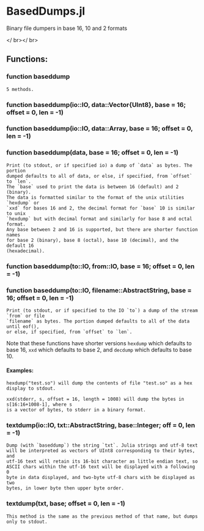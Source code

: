 # BasedDumps.jl
Binary file dumpers in base 16, 10 and 2 formats

</ br></ br>

## Functions:

###  function baseddump

    5 methods.

### function baseddump(io::IO, data::Vector{UInt8}, base = 16; offset = 0, len = -1)
### function baseddump(io::IO, data::Array, base = 16; offset = 0, len = -1)
### function baseddump(data, base = 16; offset = 0, len = -1)

    Print (to stdout, or if specified io) a dump of `data` as bytes. The portion
    dumped defaults to all of data, or else, if specified, from `offset` to `len`.
    The `base` used to print the data is between 16 (default) and 2 (binary).
    The data is formatted similar to the format of the unix utilities `hexdump` or
    `xxd` for bases 16 and 2, the decimal format for `base` 10 is similar to unix
    `hexdump` but with decimal format and similarly for base 8 and octal format.
    Any base between 2 and 16 is supported, but there are shorter function names 
    for base 2 (binary), base 8 (octal), base 10 (decimal), and the default 16
    (hexadecimal).

### function baseddump(to::IO, from::IO, base = 16; offset = 0, len = -1)
### function baseddump(to::IO, filename::AbstractString, base = 16; offset = 0, len = -1)

    Print (to stdout, or if specified to the IO `to`) a dump of the stream `from` or file
    `filename` as bytes. The portion dumped defaults to all of the data until eof(), 
    or else, if specified, from `offset` to `len`.

Note that these functions have shorter versions `hexdump` which defaults to base 16,
`xxd` which defaults to base 2, and `decdump` which defaults to base 10. 

#### Examples:

    hexdump("test.so") will dump the contents of file "test.so" as a hex display to stdout.

    xxd(stderr, s, offset = 16, length = 1008) will dump the bytes in s[16:16+1008-1], where s 
    is a vector of bytes, to stderr in a binary format.
    

### textdump(io::IO, txt::AbstractString, base::Integer; off = 0, len = -1)

    Dump (with `baseddump`) the string `txt`. Julia strings and utf-8 text
    will be interpreted as vectors of UInt8 corresponding to their bytes, and
    utf-16 text will retain its 16-bit character as little endian text, so
    ASCII chars within the utf-16 text will be displayed with a following 0
    byte in data displayed, and two-byte utf-8 chars with be displayed as two
    bytes, in lower byte then upper byte order.

###  textdump(txt, base; offset = 0, len = -1)

    This method is the same as the previous method of that name, but dumps only to stdout.
    
